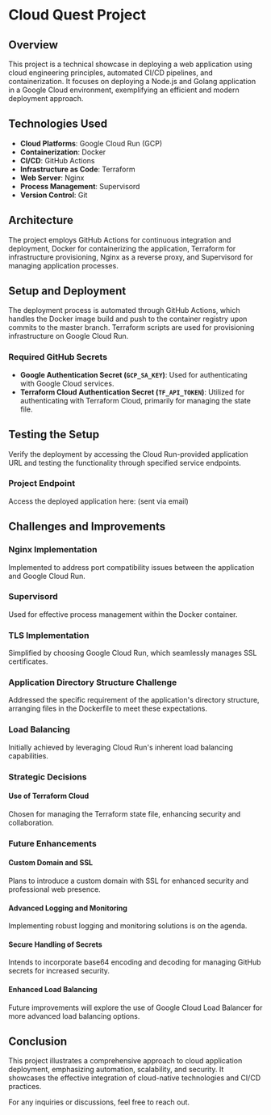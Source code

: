 # Cloud Quest Project

## Overview
This project is a technical showcase in deploying a web application using cloud engineering principles, automated CI/CD pipelines, and containerization. It focuses on deploying a Node.js and Golang application in a Google Cloud environment, exemplifying an efficient and modern deployment approach.

## Technologies Used
- **Cloud Platforms**: Google Cloud Run (GCP)
- **Containerization**: Docker
- **CI/CD**: GitHub Actions
- **Infrastructure as Code**: Terraform
- **Web Server**: Nginx
- **Process Management**: Supervisord
- **Version Control**: Git

## Architecture
The project employs GitHub Actions for continuous integration and deployment, Docker for containerizing the application, Terraform for infrastructure provisioning, Nginx as a reverse proxy, and Supervisord for managing application processes.

## Setup and Deployment
The deployment process is automated through GitHub Actions, which handles the Docker image build and push to the container registry upon commits to the master branch. Terraform scripts are used for provisioning infrastructure on Google Cloud Run.

### Required GitHub Secrets
- **Google Authentication Secret (`GCP_SA_KEY`)**: Used for authenticating with Google Cloud services.
- **Terraform Cloud Authentication Secret (`TF_API_TOKEN`)**: Utilized for authenticating with Terraform Cloud, primarily for managing the state file.

## Testing the Setup
Verify the deployment by accessing the Cloud Run-provided application URL and testing the functionality through specified service endpoints.

### Project Endpoint
Access the deployed application here: (sent via email)

## Challenges and Improvements

### Nginx Implementation
Implemented to address port compatibility issues between the application and Google Cloud Run.

### Supervisord
Used for effective process management within the Docker container.

### TLS Implementation
Simplified by choosing Google Cloud Run, which seamlessly manages SSL certificates.

### Application Directory Structure Challenge
Addressed the specific requirement of the application's directory structure, arranging files in the Dockerfile to meet these expectations.

### Load Balancing
Initially achieved by leveraging Cloud Run's inherent load balancing capabilities. 

### Strategic Decisions

#### Use of Terraform Cloud
Chosen for managing the Terraform state file, enhancing security and collaboration.

### Future Enhancements

#### Custom Domain and SSL
Plans to introduce a custom domain with SSL for enhanced security and professional web presence.

#### Advanced Logging and Monitoring
Implementing robust logging and monitoring solutions is on the agenda.

#### Secure Handling of Secrets
Intends to incorporate base64 encoding and decoding for managing GitHub secrets for increased security.

#### Enhanced Load Balancing
Future improvements will explore the use of Google Cloud Load Balancer for more advanced load balancing options.

## Conclusion
This project illustrates a comprehensive approach to cloud application deployment, emphasizing automation, scalability, and security. It showcases the effective integration of cloud-native technologies and CI/CD practices.

For any inquiries or discussions, feel free to reach out.
